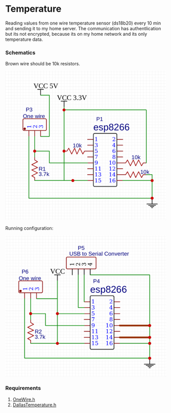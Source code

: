 # Temperature

Reading values from one wire temperature sensor (ds18b20) every 10 min and sending it to my home server. The communication has authentlication but its not encrypted, because its on my home network and its only temperature data.

### Schematics
Brown wire should be 10k resistors.
 
![Schematics](https://github.com/Torbacka/temp-sensor/blob/master/diagram.png)

Running configuration:

![Schematics](https://github.com/Torbacka/temp-sensor/blob/master/diagram2.png)


### Requirements

1. [OneWire.h](https://github.com/PaulStoffregen/OneWire)
2. [DallasTemperature.h](https://github.com/milesburton/Arduino-Temperature-Control-Library)
